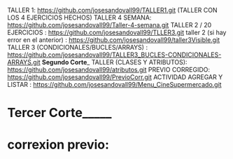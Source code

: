 TALLER 1: https://github.com/josesandovall99/TALLER1.git (TALLER CON LOS 4 EJERCICIOS HECHOS)
 TALLER 4 SEMANA: https://github.com/josesandovall99/Taller-4-semana.git
 TALLER 2 / 20 EJERCICIOS : https://github.com/josesandovall99/TLLER3.git
 taller 2 (si hay error en el anterior) : https://github.com/josesandovall99/taller3Visible.git
 TALLER 3 (CONDICIONALES/BUCLES/ARRAYS) : https://github.com/josesandovall99/TALLER3_BUCLES-CONDICIONALES-ARRAYS.git
________Segundo Corte_________
TALLER (CLASES Y ATRIBUTOS): https://github.com/josesandovall99/atributos.git
PREVIO CORREGIDO: https://github.com/josesandovall99/PrevioCorr.git
ACTIVIDAD AGREGAR Y LISTAR : https://github.com/josesandovall99/Menu_CineSupermercado.git
# ______Tercer Corte___________
# correxion previo: 


